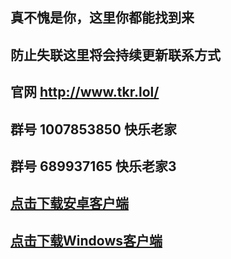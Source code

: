 ## 真不愧是你，这里你都能找到来

## 防止失联这里将会持续更新联系方式

## 官网 <a href="http://www.tkr.lol/" target="_blank">http://www.tkr.lol/</a>

## 群号 1007853850 快乐老家
## 群号 689937165  快乐老家3
## <a href="https://gitlab.com/taikongren/taikongren/-/raw/main/Surfboard_latest.apk?inline=false" target="_blank">点击下载安卓客户端</a>
## <a href="https://gitlab.com/taikongren/taikongren/-/raw/main/V2rayN.exe?ref_type=heads" target="_blank">点击下载Windows客户端</a>
